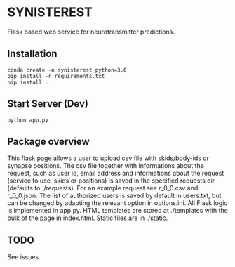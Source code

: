 # SYNISTEREST
Flask based web service for neurotransmitter predictions. 

## Installation
```
conda create -n synisterest python=3.6
pip install -r requirements.txt
pip install .
```

## Start Server (Dev)
```
python app.py
```

## Package overview
This flask page allows a user to upload csv file with skids/body-ids or synapse positions. The csv file together with informations about the request, such as user id, email address and informations about the request (service to use, skids or positions) is saved in the specified requests dir (defaults to ./requests). For an example request see r_0_0.csv and r_0_0.json. The list of authorized users is saved by default in users.txt, but can be changed by adapting the relevant option in options.ini. All Flask logic is implemented in app.py. HTML templates are stored at ./templates with the bulk of the page in index.html. Static files are in ./static.

## TODO
See issues.
